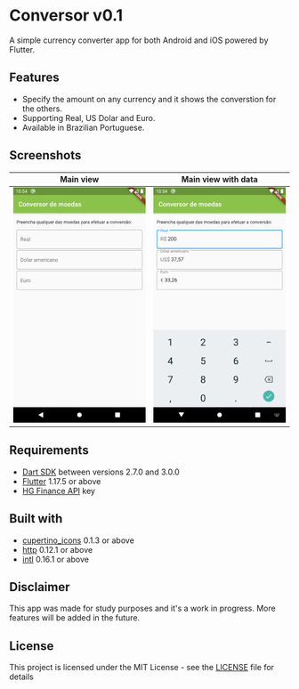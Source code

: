 # Conversor v0.1

A simple currency converter app for both Android and iOS powered by Flutter.

## Features
 * Specify the amount on any currency and it shows the converstion for the others.
 * Supporting Real, US Dolar and Euro.
 * Available in Brazilian Portuguese.

## Screenshots
| Main view | Main view with data |
| ------------- | ------------- |
| ![Main view](screenshots/main_view.png) | ![Main view with dat](screenshots/main_view_with_data.png) |

## Requirements
 * [Dart SDK](https://dart.dev/) between versions 2.7.0 and 3.0.0
 * [Flutter](https://flutter.dev/) 1.17.5 or above
 * [HG Finance API](https://hgbrasil.com/status/finance) key

## Built with
 * [cupertino_icons](https://pub.dev/packages/cupertino_icons) 0.1.3 or above
 * [http](https://pub.dev/packages/http) 0.12.1 or above
 * [intl](https://pub.dev/packages/intl) 0.16.1 or above

## Disclaimer
This app was made for study purposes and it's a work in progress. More features will be added in the future.

## License
This project is licensed under the MIT License - see the [LICENSE](LICENSE) file for details
